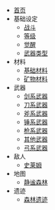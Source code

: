 * [首页](README.md)
* 基础设定
    * [战斗](基础设定\战斗.md)
    * [等级](基础设定\等级.md)
    * [觉醒](基础设定\觉醒.md)
    * [武器类型](基础设定\武器类型.md)
* 材料
    * [基础材料](材料\基础材料.md)
    * [矿物材料](材料\矿物材料.md)
* 武器
    * [剑系武器](武器\剑系武器.md)
    * [刀系武器](武器\刀系武器.md)
    * [斧系武器](武器\斧系武器.md)
    * [锤系武器](武器\锤系武器.md)
    * [枪系武器](武器\枪系武器.md)
    * [其他武器](武器\其他武器.md)
    * [弓系武器](武器\弓系武器.md)
* 敌人
    * [史莱姆](敌人\史莱姆.md)
* 地图 
    * [静谧森林](世界地图\静谧森林(T1).md)
* 遗迹 
    * [森林遗迹](遗迹\森林遗迹.md)